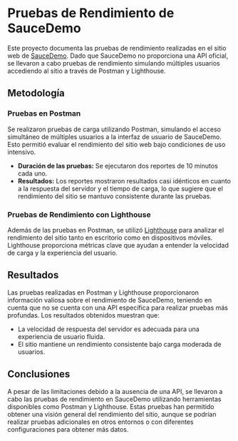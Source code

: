 # Pruebas de Rendimiento de SauceDemo

Este proyecto documenta las pruebas de rendimiento realizadas en el sitio web de [SauceDemo](https://www.saucedemo.com/). Dado que SauceDemo no proporciona una API oficial, se llevaron a cabo pruebas de rendimiento simulando múltiples usuarios accediendo al sitio a través de Postman y Lighthouse.

## Metodología

### Pruebas en Postman

Se realizaron pruebas de carga utilizando Postman, simulando el acceso simultáneo de múltiples usuarios a la interfaz de usuario de SauceDemo. Esto permitió evaluar el rendimiento del sitio web bajo condiciones de uso intensivo.

- **Duración de las pruebas:** Se ejecutaron dos reportes de 10 minutos cada uno.
- **Resultados:** Los reportes mostraron resultados casi idénticos en cuanto a la respuesta del servidor y el tiempo de carga, lo que sugiere que el rendimiento del sitio se mantuvo consistente durante las pruebas.

### Pruebas de Rendimiento con Lighthouse

Además de las pruebas en Postman, se utilizó [Lighthouse](https://developers.google.com/web/tools/lighthouse) para analizar el rendimiento del sitio tanto en escritorio como en dispositivos móviles. Lighthouse proporciona métricas clave que ayudan a entender la velocidad de carga y la experiencia del usuario.

## Resultados

Las pruebas realizadas en Postman y Lighthouse proporcionaron información valiosa sobre el rendimiento de SauceDemo, teniendo en cuenta que no se cuenta con una API específica para realizar pruebas más profundas. Los resultados obtenidos muestran que:

- La velocidad de respuesta del servidor es adecuada para una experiencia de usuario fluida.
- El sitio mantiene un rendimiento consistente bajo carga moderada de usuarios.

## Conclusiones

A pesar de las limitaciones debido a la ausencia de una API, se llevaron a cabo las pruebas de rendimiento en SauceDemo utilizando herramientas disponibles como Postman y Lighthouse. Estas pruebas han permitido obtener una visión general del rendimiento del sitio, aunque se podrían realizar pruebas adicionales en otros entornos o con diferentes configuraciones para obtener más datos.